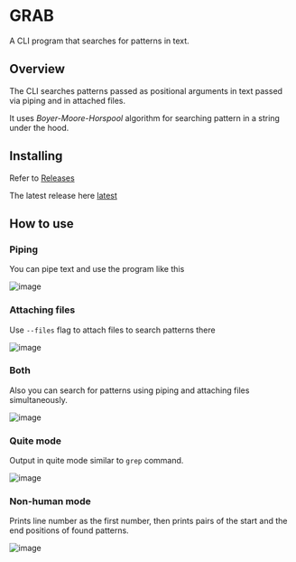 # GRAB
A CLI program that searches for patterns in text.
## Overview

The CLI searches patterns passed as positional arguments in text passed via piping and in attached files.

It uses _Boyer-Moore-Horspool_ algorithm for searching pattern in a string under the hood.

## Installing

Refer to [Releases](https://github.com/danblok/grab/releases)

The latest release here [latest](https://github.com/danblok/grab/releases/tag/v0.1.1)

## How to use

### Piping

You can pipe text and use the program like this

![image](https://github.com/danblok/grab/assets/91749788/a2d76989-aa83-4e32-88e3-7a3214a063b5)

### Attaching files

Use `--files` flag to attach files to search patterns there

![image](https://github.com/danblok/grab/assets/91749788/4987bd1c-8871-49b2-9c26-cdd26d00e083)

### Both

Also you can search for patterns using piping and attaching files simultaneously.

![image](https://github.com/danblok/grab/assets/91749788/7fdcc078-be53-49d9-a656-654e6e1487a1)

### Quite mode

Output in quite mode similar to `grep` command.

![image](https://github.com/danblok/grab/assets/91749788/d52ef276-6dcd-4b56-b275-1162d2c19865)

### Non-human mode

Prints line number as the first number, then prints pairs of the start and the end positions of found patterns.

![image](https://github.com/danblok/grab/assets/91749788/40a4dcd3-739f-41bc-8f69-a69028180a57)
